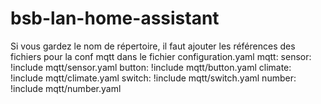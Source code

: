 # bsb-lan-home-assistant

Si vous gardez le nom de répertoire, il faut ajouter les références des fichiers pour la conf mqtt dans le fichier configuration.yaml
mqtt:
    sensor: !include mqtt/sensor.yaml
    button: !include mqtt/button.yaml
    climate: !include mqtt/climate.yaml
    switch: !include mqtt/switch.yaml
    number: !include mqtt/number.yaml
